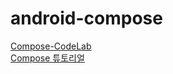 # android-compose
[Compose-CodeLab](https://developer.android.com/codelabs/jetpack-compose-basics#0) <br>
[Compose 튜토리얼](https://developer.android.com/jetpack/compose/tutorial?hl=ko)
